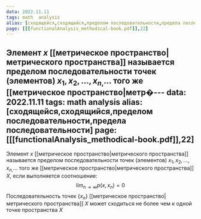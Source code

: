 ```yaml
---
data: 2022.11.11
tags: math  analysis 
alias: [сходящейся,сходящийся,пределом последовательности,предела последовательности]
page: [[[functionalAnalysis_methodical-book.pdf]],22]
---
```

Элемент $x$ [[метрическое пространство|метрического пространства]] называется пределом последовательности точек (элементов) $x_{1},x_{2},\dots,x_{n,}\dots$ того же [[метрическое пространство|метр�---
data: 2022.11.11
tags: math  analysis 
alias: [сходящейся,сходящийся,пределом последовательности,предела последовательности]
page: [[[functionalAnalysis_methodical-book.pdf]],22]
---
Элемент $x$ [[метрическое пространство|метрического пространства]] называется пределом последовательности точек (элементов) $x_{1},x_{2},\dots,x_{n,}\dots$ того же [[метрическое пространство|метрического пространства]] $X$, если выполняется соотношение:
$$\lim_{ n \to \infty }p(x,x_{n_{}})=0 $$
Последовательность точек $\{x_{n}\}$ [[метрическое пространство|метрического пространства]] $X$ может сходиться не более чем к одной точке пространства $X$
